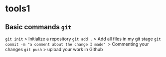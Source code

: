 # tools1

## Basic commands `git`

`git init` > Initialize a repository
`git add .` > Add all files in my git stage
`git commit -m "a comment about the change I made" `> Commenting your changes
`git push` > upload your work in Github

